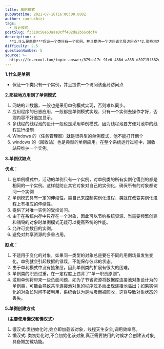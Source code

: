 ```yaml
---
title: 单例模式
pubDatetime: 2021-07-10T16:00:00.000Z
author: caorushizi
tags:
  - 设计模式
postSlug: f3310c58e63aaa0cff402da2b66cddf4
description: >-
  **1.什么是单例***保证一个类只有一个实例，并且提供一个访问该全局访问点**2.那些地方用到了单例模式**1.网站的计数器，一般也是采用单例模式实现，否则难以同步。2.应用程序的日志应用，一般都是
difficulty: 2.5
questionNumber: 5
source: >-
  https://fe.ecool.fun/topic-answer/879ca17c-91e6-488d-a835-d89715f382c0?orderBy=updateTime&order=desc&tagId=27
---
```


**1.什么是单例**

- 保证一个类只有一个实例，并且提供一个访问该全局访问点

**2.那些地方用到了单例模式**

1.  网站的计数器，一般也是采用单例模式实现，否则难以同步。
2.  应用程序的日志应用，一般都是单例模式实现，只有一个实例去操作才好，否则内容不好追加显示。
3.  多线程的线程池的设计一般也是采用单例模式，因为线程池要方便对池中的线程进行控制
4.  Windows 的（任务管理器）就是很典型的单例模式，他不能打开俩个
5.  windows 的（回收站）也是典型的单例应用。在整个系统运行过程中，回收站只维护一个实例。

**3.单例优缺点**

**优点：**

1.  在单例模式中，活动的单例只有一个实例，对单例类的所有实例化得到的都是相同的一个实例。这样就防止其它对象对自己的实例化，确保所有的对象都访问一个实例
2.  单例模式具有一定的伸缩性，类自己来控制实例化进程，类就在改变实例化进程上有相应的伸缩性。
3.  提供了对唯一实例的受控访问。
4.  由于在系统内存中只存在一个对象，因此可以节约系统资源，当需要频繁创建和销毁的对象时单例模式无疑可以提高系统的性能。
5.  允许可变数目的实例。
6.  避免对共享资源的多重占用。

**缺点：**

1.  不适用于变化的对象，如果同一类型的对象总是要在不同的用例场景发生变化，单例就会引起数据的错误，不能保存彼此的状态。
2.  由于单利模式中没有抽象层，因此单例类的扩展有很大的困难。
3.  单例类的职责过重，在一定程度上违背了“单一职责原则”。
4.  滥用单例将带来一些负面问题，如为了节省资源将数据库连接池对象设计为的单例类，可能会导致共享连接池对象的程序过多而出现连接池溢出；如果实例化的对象长时间不被利用，系统会认为是垃圾而被回收，这将导致对象状态的丢失。

**5.单例创建方式**

**（主要使用懒汉和懒汉式）**

1.  饿汉式:类初始化时,会立即加载该对象，线程天生安全,调用效率高。
2.  懒汉式: 类初始化时,不会初始化该对象,真正需要使用的时候才会创建该对象,具备懒加载功能。
